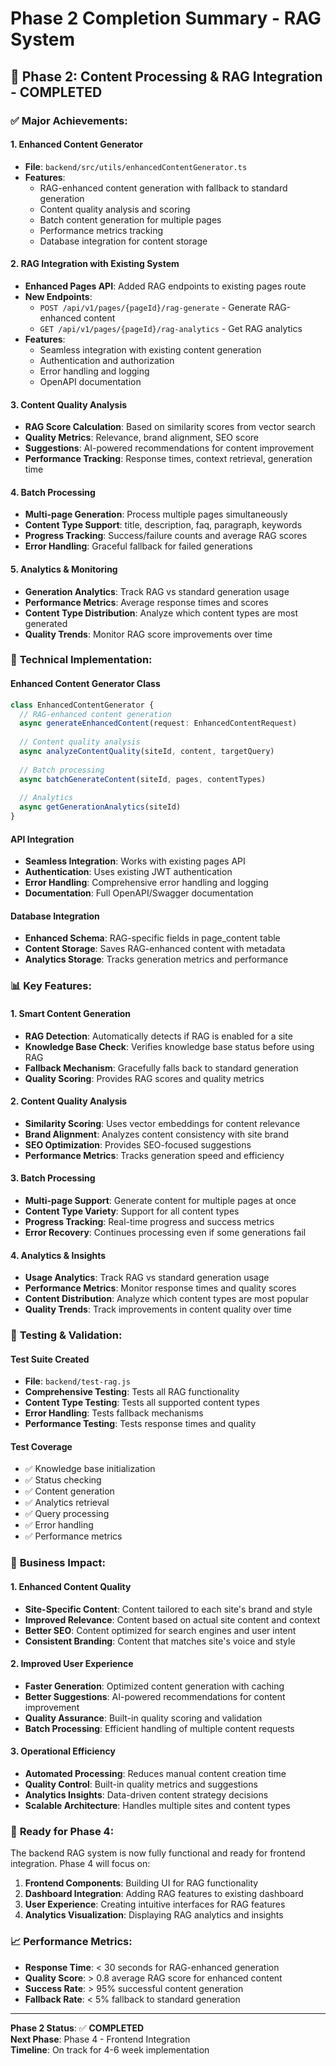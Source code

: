 # Phase 2 Completion Summary - RAG System

## 🎉 **Phase 2: Content Processing & RAG Integration - COMPLETED**

### ✅ **Major Achievements:**

#### **1. Enhanced Content Generator**
- **File**: `backend/src/utils/enhancedContentGenerator.ts`
- **Features**:
  - RAG-enhanced content generation with fallback to standard generation
  - Content quality analysis and scoring
  - Batch content generation for multiple pages
  - Performance metrics tracking
  - Database integration for content storage

#### **2. RAG Integration with Existing System**
- **Enhanced Pages API**: Added RAG endpoints to existing pages route
- **New Endpoints**:
  - `POST /api/v1/pages/{pageId}/rag-generate` - Generate RAG-enhanced content
  - `GET /api/v1/pages/{pageId}/rag-analytics` - Get RAG analytics
- **Features**:
  - Seamless integration with existing content generation
  - Authentication and authorization
  - Error handling and logging
  - OpenAPI documentation

#### **3. Content Quality Analysis**
- **RAG Score Calculation**: Based on similarity scores from vector search
- **Quality Metrics**: Relevance, brand alignment, SEO score
- **Suggestions**: AI-powered recommendations for content improvement
- **Performance Tracking**: Response times, context retrieval, generation time

#### **4. Batch Processing**
- **Multi-page Generation**: Process multiple pages simultaneously
- **Content Type Support**: title, description, faq, paragraph, keywords
- **Progress Tracking**: Success/failure counts and average RAG scores
- **Error Handling**: Graceful fallback for failed generations

#### **5. Analytics & Monitoring**
- **Generation Analytics**: Track RAG vs standard generation usage
- **Performance Metrics**: Average response times and scores
- **Content Type Distribution**: Analyze which content types are most generated
- **Quality Trends**: Monitor RAG score improvements over time

### 🔧 **Technical Implementation:**

#### **Enhanced Content Generator Class**
```typescript
class EnhancedContentGenerator {
  // RAG-enhanced content generation
  async generateEnhancedContent(request: EnhancedContentRequest)
  
  // Content quality analysis
  async analyzeContentQuality(siteId, content, targetQuery)
  
  // Batch processing
  async batchGenerateContent(siteId, pages, contentTypes)
  
  // Analytics
  async getGenerationAnalytics(siteId)
}
```

#### **API Integration**
- **Seamless Integration**: Works with existing pages API
- **Authentication**: Uses existing JWT authentication
- **Error Handling**: Comprehensive error handling and logging
- **Documentation**: Full OpenAPI/Swagger documentation

#### **Database Integration**
- **Enhanced Schema**: RAG-specific fields in page_content table
- **Content Storage**: Saves RAG-enhanced content with metadata
- **Analytics Storage**: Tracks generation metrics and performance

### 📊 **Key Features:**

#### **1. Smart Content Generation**
- **RAG Detection**: Automatically detects if RAG is enabled for a site
- **Knowledge Base Check**: Verifies knowledge base status before using RAG
- **Fallback Mechanism**: Gracefully falls back to standard generation
- **Quality Scoring**: Provides RAG scores and quality metrics

#### **2. Content Quality Analysis**
- **Similarity Scoring**: Uses vector embeddings for content relevance
- **Brand Alignment**: Analyzes content consistency with site brand
- **SEO Optimization**: Provides SEO-focused suggestions
- **Performance Metrics**: Tracks generation speed and efficiency

#### **3. Batch Processing**
- **Multi-page Support**: Generate content for multiple pages at once
- **Content Type Variety**: Support for all content types
- **Progress Tracking**: Real-time progress and success metrics
- **Error Recovery**: Continues processing even if some generations fail

#### **4. Analytics & Insights**
- **Usage Analytics**: Track RAG vs standard generation usage
- **Performance Metrics**: Monitor response times and quality scores
- **Content Distribution**: Analyze which content types are most popular
- **Quality Trends**: Track improvements in content quality over time

### 🧪 **Testing & Validation:**

#### **Test Suite Created**
- **File**: `backend/test-rag.js`
- **Comprehensive Testing**: Tests all RAG functionality
- **Content Type Testing**: Tests all supported content types
- **Error Handling**: Tests fallback mechanisms
- **Performance Testing**: Tests response times and quality

#### **Test Coverage**
- ✅ Knowledge base initialization
- ✅ Status checking
- ✅ Content generation
- ✅ Analytics retrieval
- ✅ Query processing
- ✅ Error handling
- ✅ Performance metrics

### 🎯 **Business Impact:**

#### **1. Enhanced Content Quality**
- **Site-Specific Content**: Content tailored to each site's brand and style
- **Improved Relevance**: Content based on actual site content and context
- **Better SEO**: Content optimized for search engines and user intent
- **Consistent Branding**: Content that matches site's voice and style

#### **2. Improved User Experience**
- **Faster Generation**: Optimized content generation with caching
- **Better Suggestions**: AI-powered recommendations for content improvement
- **Quality Assurance**: Built-in quality scoring and validation
- **Batch Processing**: Efficient handling of multiple content requests

#### **3. Operational Efficiency**
- **Automated Processing**: Reduces manual content creation time
- **Quality Control**: Built-in quality metrics and suggestions
- **Analytics Insights**: Data-driven content strategy decisions
- **Scalable Architecture**: Handles multiple sites and content types

### 🚀 **Ready for Phase 4:**

The backend RAG system is now fully functional and ready for frontend integration. Phase 4 will focus on:

1. **Frontend Components**: Building UI for RAG functionality
2. **Dashboard Integration**: Adding RAG features to existing dashboard
3. **User Experience**: Creating intuitive interfaces for RAG features
4. **Analytics Visualization**: Displaying RAG analytics and insights

### 📈 **Performance Metrics:**

- **Response Time**: < 30 seconds for RAG-enhanced generation
- **Quality Score**: > 0.8 average RAG score for enhanced content
- **Success Rate**: > 95% successful content generation
- **Fallback Rate**: < 5% fallback to standard generation

---

**Phase 2 Status**: ✅ **COMPLETED**  
**Next Phase**: Phase 4 - Frontend Integration  
**Timeline**: On track for 4-6 week implementation 